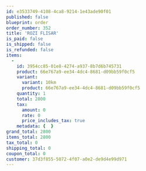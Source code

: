```yaml
---
id: e3533749-4108-4ca8-9214-1e43ade90f01
published: false
blueprint: order
order_number: 352
title: 'ROZI FLISAR'
is_paid: false
is_shipped: false
is_refunded: false
items:
  -
    id: 3954cc85-01e8-4274-a937-8b7d6b745731
    product: 66e767a9-ee34-4dc4-8681-d09bb59f0cf5
    variant:
      variant: 10km
      product: 66e767a9-ee34-4dc4-8681-d09bb59f0cf5
    quantity: 1
    total: 2800
    tax:
      amount: 0
      rate: 0
      price_includes_tax: true
    metadata: {  }
grand_total: 2800
items_total: 2800
tax_total: 0
shipping_total: 0
coupon_total: 0
customer: 37d3f855-5072-4f07-a0e2-de9d4e99d971
---
```

